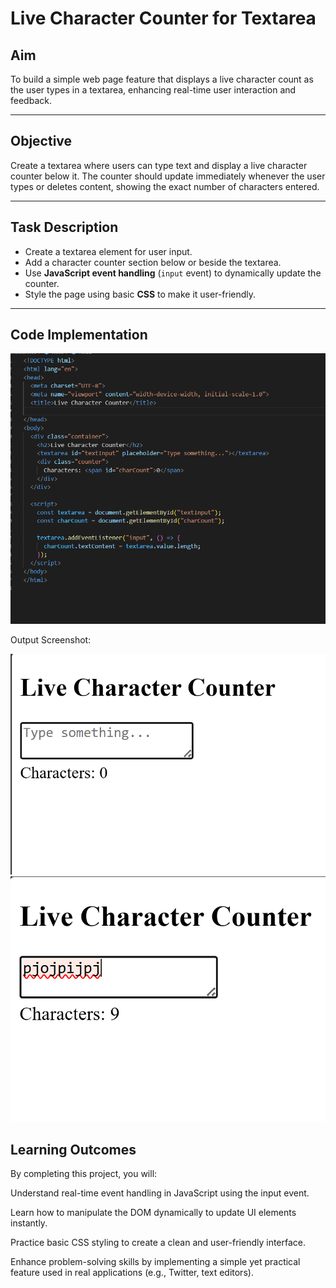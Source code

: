 # Live Character Counter for Textarea

##  Aim
To build a simple web page feature that displays a live character count as the user types in a textarea, enhancing real-time user interaction and feedback.

---

##  Objective
Create a textarea where users can type text and display a live character counter below it. The counter should update immediately whenever the user types or deletes content, showing the exact number of characters entered.

---

## Task Description
- Create a textarea element for user input.  
- Add a character counter section below or beside the textarea.  
- Use **JavaScript event handling** (`input` event) to dynamically update the counter.  
- Style the page using basic **CSS** to make it user-friendly.  

---

## Code Implementation


![Code Screenshot](assets/html.png)

Output Screenshot:

![Code Screenshot](assets/output1.png)
![Code Screenshot](assets/output2.png)

## Learning Outcomes

By completing this project, you will:

Understand real-time event handling in JavaScript using the input event.

Learn how to manipulate the DOM dynamically to update UI elements instantly.

Practice basic CSS styling to create a clean and user-friendly interface.

Enhance problem-solving skills by implementing a simple yet practical feature used in real applications (e.g., Twitter, text editors).

